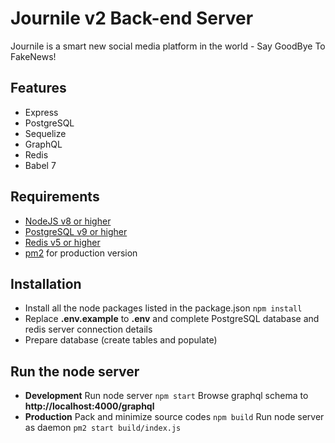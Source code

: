 # Journile v2 Back-end Server
Journile is a smart new social media platform in the world - Say GoodBye To FakeNews!


## Features

- Express
- PostgreSQL
- Sequelize
- GraphQL
- Redis
- Babel 7

## Requirements
- [NodeJS v8 or higher](https://nodejs.org/en/)
- [PostgreSQL v9 or higher](https://www.postgresql.org/)
- [Redis v5 or higher](https://redis.io/)
- [pm2](http://pm2.keymetrics.io/) for production version

## Installation

- Install all the node packages listed in the package.json
  `npm install`
- Replace **.env.example** to **.env** and complete PostgreSQL database and redis server connection details
- Prepare database (create tables and populate)

## Run the node server
- **Development**
Run node server
`npm start`
Browse graphql schema to **http://localhost:4000/graphql**
- **Production**
Pack and minimize source codes
`npm build`
Run node server as daemon
`pm2 start build/index.js`
